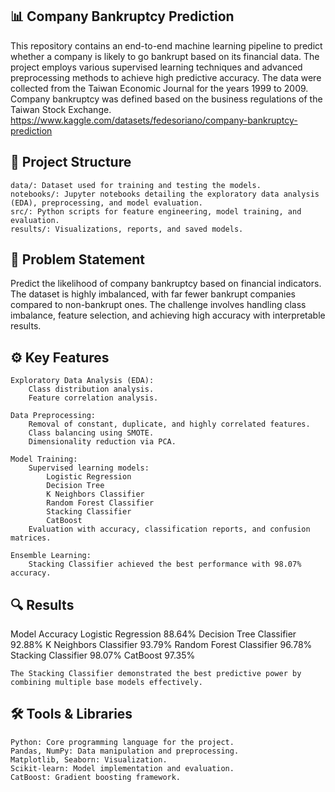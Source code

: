 ## 📊 Company Bankruptcy Prediction

This repository contains an end-to-end machine learning pipeline to predict whether a company is likely to go bankrupt based on its financial data. The project employs various supervised learning techniques and advanced preprocessing methods to achieve high predictive accuracy.
The data were collected from the Taiwan Economic Journal for the years 1999 to 2009. Company bankruptcy was defined based on the business regulations of the Taiwan Stock Exchange.
https://www.kaggle.com/datasets/fedesoriano/company-bankruptcy-prediction

## 📁 Project Structure

    data/: Dataset used for training and testing the models.
    notebooks/: Jupyter notebooks detailing the exploratory data analysis (EDA), preprocessing, and model evaluation.
    src/: Python scripts for feature engineering, model training, and evaluation.
    results/: Visualizations, reports, and saved models.

## 🧠 Problem Statement

Predict the likelihood of company bankruptcy based on financial indicators. The dataset is highly imbalanced, with far fewer bankrupt companies compared to non-bankrupt ones. The challenge involves handling class imbalance, feature selection, and achieving high accuracy with interpretable results.

## ⚙️ Key Features

    Exploratory Data Analysis (EDA):
        Class distribution analysis.
        Feature correlation analysis.

    Data Preprocessing:
        Removal of constant, duplicate, and highly correlated features.
        Class balancing using SMOTE.
        Dimensionality reduction via PCA.

    Model Training:
        Supervised learning models:
            Logistic Regression
            Decision Tree
            K Neighbors Classifier
            Random Forest Classifier
            Stacking Classifier
            CatBoost
        Evaluation with accuracy, classification reports, and confusion matrices.

    Ensemble Learning:
        Stacking Classifier achieved the best performance with 98.07% accuracy.

## 🔍 Results

Model	Accuracy
Logistic Regression	88.64%
Decision Tree Classifier	92.88%
K Neighbors Classifier	93.79%
Random Forest Classifier	96.78%
Stacking Classifier	98.07%
CatBoost	97.35%

    The Stacking Classifier demonstrated the best predictive power by combining multiple base models effectively.

## 🛠️ Tools & Libraries

    Python: Core programming language for the project.
    Pandas, NumPy: Data manipulation and preprocessing.
    Matplotlib, Seaborn: Visualization.
    Scikit-learn: Model implementation and evaluation.
    CatBoost: Gradient boosting framework.
